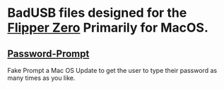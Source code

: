# BadUSB files designed for the [Flipper Zero](https://flipperzero.one/) Primarily for MacOS. 

## [Password-Prompt](password-prompt/)
Fake Prompt a Mac OS Update to get the user to type their password as many times as you like.